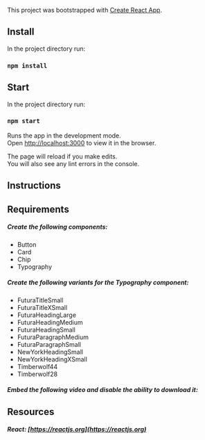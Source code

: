 This project was bootstrapped with [Create React App](https://github.com/facebook/create-react-app).

## Install

In the project directory run:

### `npm install`

## Start

In the project directory run:

### `npm start`

Runs the app in the development mode.<br />
Open [http://localhost:3000](http://localhost:3000) to view it in the browser.

The page will reload if you make edits.<br />
You will also see any lint errors in the console.

## Instructions

## Requirements

##### Create the following components:

- Button
- Card
- Chip
- Typography

##### Create the following variants for the Typography component:

- FuturaTitleSmall
- FuturaTitleXSmall
- FuturaHeadingLarge
- FuturaHeadingMedium
- FuturaHeadingSmall
- FuturaParagraphMedium
- FuturaParagraphSmall
- NewYorkHeadingSmall
- NewYorkHeadingXSmall
- Timberwolf44
- Timberwolf28

##### Embed the following video and disable the ability to download it:

## Resources

##### React: [https://reactjs.org](https://reactjs.org)
